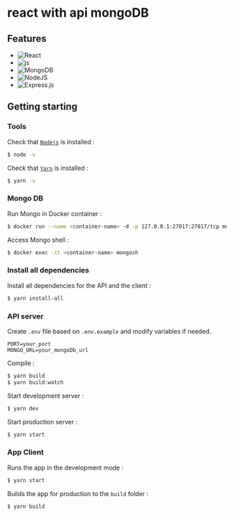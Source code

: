 # react with api mongoDB

## Features

-   ![React](https://img.shields.io/badge/-REACT-black?style=plastic&logo=react)
-   ![js](https://img.shields.io/badge/-JAVASCRIPT-black?style=plastic&logo=javascript)
-   ![MongoDB](https://img.shields.io/badge/MONGODB-black?style=plastic&logo=mongodb)
-   ![NodeJS](https://img.shields.io/badge/NODE.JS-black?style=plastic&logo=node.js)
-   ![Express.js](https://img.shields.io/badge/EXPRESS.JS-black?style=plastic&logo=express)

## Getting starting

### Tools

Check that [`Nodejs`](https://nodejs.org/en/download/) is installed :

```sh
$ node -v
```

Check that [`Yarn`](https://yarnpkg.com/en/docs/install) is installed :

```sh
$ yarn -v
```

### Mongo DB

Run Mongo in Docker container :

```sh
$ docker run --name <container-name> -d -p 127.0.0.1:27017:27017/tcp mongo
```

Access Mongo shell :

```sh
$ docker exec -it <container-name> mongosh
```

### Install all dependencies

Install all dependencies for the API and the client :

```sh
$ yarn install-all
```

### API server

Create `.env` file based on `.env.example` and modify variables if needed.

```env
PORT=your_port
MONGO_URL=your_mongoDb_url
```

Compile :

```sh
$ yarn build
$ yarn build:watch
```

Start development server :

```sh
$ yarn dev
```

Start production server :

```sh
$ yarn start
```

### App Client

Runs the app in the development mode :

```sh
$ yarn start
```

Builds the app for production to the `build` folder :

```zsh
$ yarn build
```
